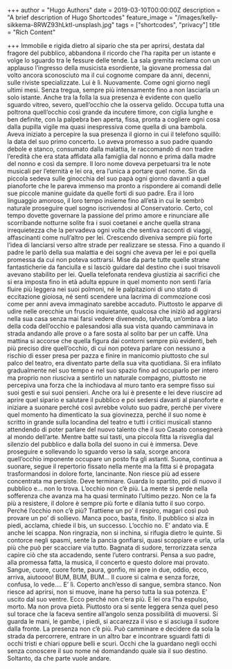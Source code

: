+++
author = "Hugo Authors"
date = 2019-03-10T00:00:00Z
description = "A brief description of Hugo Shortcodes"
feature_image = "/images/kelly-sikkema-8RWZ93hLktI-unsplash.jpg"
tags = ["shortcodes", "privacy"]
title = "Rich Content"

+++
Immobile e rigida dietro al sipario che sta per aprirsi, destata dal fragore del pubblico, abbandona il ricordo che l’ha rapita per un istante e volge lo sguardo tra le fessure delle tende. La sala gremita reclama con un applauso l’ingresso della musicista esordiente, la giovane promessa dal volto ancora sconosciuto ma il cui cognome compare da anni, decenni, sulle riviste specializzate. Lui è lì. Nuovamente. Come ogni giorno negli ultimi mesi. Senza tregua, sempre più intensamente fino a non lasciarla un solo istante. Anche tra la folla la sua presenza è evidente con quello sguardo vitreo, severo, quell’occhio che la osserva gelido. Occupa tutta una poltrona quell’occhio così grande da incutere timore, con ciglia lunghe e ben definite, con la palpebra ben aperta, fissa, pronta a cogliere ogni cosa dalla pupilla vigile ma quasi inespressiva come quella di una bambola. Aveva iniziato a percepire la sua presenza il giorno in cui il telefono squillò: la data del suo primo concerto. Lo aveva promesso a suo padre quando debole e stanco, consumato dalla malattia, le raccomandò di non tradire l’eredità che era stata affidata alla famiglia dal nonno e prima dalla madre del nonno e così da sempre. Il loro nome doveva perpetuarsi tra le note musicali per l’eternità e lei ora, era l’unica a portare quel nome. Sin da piccola sedeva sulle ginocchia del suo papà ogni giorno davanti a quel pianoforte che le pareva immenso ma pronto a rispondere ai comandi delle sue piccole manine guidate da quelle forti di suo padre. Era il loro linguaggio amoroso, il loro tempo insieme fino all’età in cui le sembrò naturale proseguire quel sogno iscrivendosi al Conservatorio. Certo, col tempo dovette governare la passione del primo amore e rinunciare alle scorribande notturne solite fra i suoi coetanei e anche quella strana irrequietezza che la pervadeva ogni volta che sentiva racconti di viaggi, affascinanti come null’altro per lei. Crescendo diveniva sempre più forte l’idea di lanciarsi verso altre strade per realizzare se stessa. Fino a quando il padre le parlò della sua malattia e dei sogni che aveva per lei e poi quella promessa da cui non poteva sottrarsi. Mise da parte tutte quelle strane fantasticherie da fanciulla e si lasciò guidare dal destino che i suoi trisavoli avevano stabilito per lei. Quella telefonata rendeva giustizia ai sacrifici che si era imposta fino in età adulta eppure in quel momento non sentì l’aria fluire più leggera nei suoi polmoni, né le palpitazioni di uno stato di eccitazione gioiosa, né sentì scendere una lacrima di commozione così come per anni aveva immaginato sarebbe accaduto. Piuttosto le apparve di udire nelle orecchie un fruscìo inquietante, qualcosa che iniziò ad aggirarsi nella sua casa senza mai farsi vedere divenendo, talvolta, un’ombra a lato della coda dell’occhio e palesandosi alla sua vista quando camminava in strada andando alle prove o a fare sosta al solito bar per un caffè. Una mattina si accorse che quella figura dai contorni sempre più evidenti, beh più preciso dire quell’occhio, di cui non poteva parlare con nessuno a rischio di esser presa per pazza e finire in manicomio piuttosto che sul palco del teatro, era diventato parte della sua vita quotidiana. Si era infilato gradualmente nel suo tempo e nel suo spazio fino ad occuparlo per intero ma proprio non riusciva a sentirlo un naturale compagno, piuttosto ne percepiva una forza che la inchiodava al muro tanto era sempre fisso sui suoi gesti e sui suoi pensieri. Anche ora lui è presente e lei deve riuscire ad aprire quel sipario e salutare il pubblico e poi sedersi davanti al pianoforte e iniziare a suonare perché così avrebbe voluto suo padre, perché per vivere quel momento ha dimenticato la sua giovinezza, perché il suo nome è scritto in grande sulla locandina del teatro e tutti i critici musicali stanno attendendo di poter parlare del nuovo talento che il suo Casato consegnerà al mondo dell’arte. Mentre batte sui tasti, una piccola fitta la risveglia dal silenzio del pubblico e dalla bolla del suono in cui è immersa. Deve proseguire e sollevando lo sguardo verso la sala, scorge ancora quell’occhio imponente occupare un posto fra gli astanti. Suona, continua a suonare, segue il repertorio fissato nella mente ma la fitta si è propagata trasformandosi in dolore forte, lancinante. Non riesce più ad essere concentrata ma persiste. Deve terminare. Guarda lo spartito, poi di nuovo il pubblico e… non lo trova. L’occhio non c’è più. La mente si perde nella sofferenza che avanza ma ha quasi terminato l’ultimo pezzo. Non ce la fa più a resistere, il dolore è sempre più forte e dilania tutto il suo corpo. Perché l’occhio non c’è più? Trattiene un po’ il respiro, magari così può provare un po’ di sollievo. Manca poco, basta, finito. Il pubblico si alza in piedi, acclama, chiede il bis, un successo. L’occhio no. E’ andato via. E anche lei scappa. Non ringrazia, non si inchina, si rifugia dietro le quinte. Si contorce negli spasmi, sente la pancia gonfiarsi, quasi scoppiare e urla, urla più che può per scacciare via tutto. Bagnata di sudore, terrorizzata senza capire ciò che sta accadendo, sente l’utero contrarsi. Pensa a suo padre, alla promessa fatta, la musica, il concerto e questo dolore mai provato. Sangue, cuore, cuore forte, paura, gonfio, mi apre in due, oddio, ecco, arriva, aiutoooo! BUM, BUM, BUM… Il cuore si calma e senza forze, confusa, lo vede…. E’ lì. Coperto anch’esso di sangue, sembra stanco. Non riesce ad aprirsi, non si muove, inane ha perso tutta la sua potenza. E’ uscito dal suo ventre. Ecco perché non c’era più. E lei ora l’ha espulso, morto. Ma non prova pietà. Piuttosto ora si sente leggera senza quel peso sul torace che la faceva sentire all’angolo senza possibilità di muoversi. Si guarda le mani, le gambe, i piedi, si accarezza il viso e si asciuga il sudore dalla fronte. La presenza non c’è più. Può camminare e decidere da sola la strada da percorrere, entrare in un altro bar e incontrare sguardi fatti di occhi tristi e chiari oppure belli e scuri. Occhi che la guardano negli occhi senza conoscere il suo nome né domandando quale sia il suo destino. Soltanto, da che parte vuole andare.